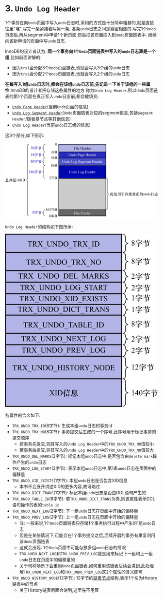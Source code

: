 # 3. `Undo Log Header`

1个事务在向`Undo`页面中写入`undo`日志时,采用的方式是十分简单粗暴的,就是直接往里"堆",写完一条紧接着写另一条,
各条`undo`日志之间是紧密相连的.写完1个`Undo`页面后,再从segment中申请1个新页面,然后把该页面插入到`Undo`页面链表中.
继续向该新申请的页面中写`undo`日志.

InnoDB的设计者认为: **同一个事务向1个`Undo`页面链表中写入的`undo`日志算是一个组**.比如前面讲解的:

- 因为`trx1`会分配3个`Undo`页面链表,也就会写入3个组的`undo`日志
- 因为`trx2`会分配2个`Undo`页面链表,也就会写入2个组的`undo`日志

**在每写入1组`undo`日志时,都会在该组`undo`日志前,先记录一下关于该组的一些属性**.InnoDB的设计者把存储这些属性的地方
称为`Undo Log Header`.所以`Undo`页面链表的第1个页面在真正写入`undo`日志前,都会被填充:

- [`Undo Page Header`](https://github.com/rayallen20/howDoesMySQLWork/blob/main/%E7%AC%AC20%E7%AB%A0%20%E5%90%8E%E6%82%94%E4%BA%86%E6%80%8E%E4%B9%88%E5%8A%9E--undo%E6%97%A5%E5%BF%97/5.%20FIL_PAGE_UNDO_LOG%E9%A1%B5%E9%9D%A2.md)(当前`Undo`页面的信息)
- [`Undo Log Segment Header`](https://github.com/rayallen20/howDoesMySQLWork/blob/main/%E7%AC%AC20%E7%AB%A0%20%E5%90%8E%E6%82%94%E4%BA%86%E6%80%8E%E4%B9%88%E5%8A%9E--undo%E6%97%A5%E5%BF%97/7.%20Undo%E6%97%A5%E5%BF%97%E7%9A%84%E5%85%B7%E4%BD%93%E5%86%99%E5%85%A5%E8%BF%87%E7%A8%8B/2.%20Undo%20Log%20Segment%20Header.md)(`Undo`页面链表对应的segment信息,包括`Segment Header`/链表基节点等其他信息)
- `Undo Log Header`(当前`undo`日志组的信息)

这3个部分,如下图示:

![Undo页面链表的第一个页面结构示意图](./img/Undo页面链表的第一个页面结构示意图.jpg)

`Undo Log Header`的结构如下图所示:

![Undo_Log_Header的结构](./img/Undo_Log_Header的结构.jpg)

各属性的含义如下:

- `TRX_UNDO_TRX_ID`(8字节): 生成本组`undo`日志的事务id
- `TRX_UNDO_TRX_NO`(8字节): 事务提交后生成的一个序号,此序号用于标记事务的提交顺序
  - 若事务先提交,则其写入的`Undo Log Header`中的`TRX_UNDO_TRX_NO`值较小
  - 若事务后提交,则其写入的`Undo Log Header`中的`TRX_UNDO_TRX_NO`值较大
- `TRX_UNDO_DEL_MARKS`(2字节): 标记本组`undo`日志中,是否包含由`delete mark`操作产生的`undo`日志
- `TRX_UNDO_LOG_START`(2字节): 表示本组`undo`日志中,第1条`undo`日志在页面中的偏移量
- `TRX_UNDO_XID_EXISTS`(1字节): 本组`undo`日志是否包含XID信息
  - 本书不会展开讲述XID的更多内容,故可略过
- `TRX_UNDO_DICT_TRANS`(1字节): 标记本组`undo`日志是否由DDL语句产生的
- `TRX_UNDO_TABLE_ID`(8字节): 若`TRX_UNDO_DICT_TRANS`为真,则该属性表示DDL语句操作的表的`table id`
- `TRX_UNDO_NEXT_LOG`(2字节): 下一组`undo`日志在页面中开始的偏移量
- `TRX_UNDO_PREV_LOG`(2字节): 上一组`undo`日志在页面中开始的偏移量
  - 注: 一般来说,1个`Undo`页面链表只存储1个事务执行过程中产生的1组`undo`日志
  - 但是在某些情况下,可能会在1个事务提交之后,后续开启的事务有重复利用该`Undo`页面链表
  - 这就会出现: 1个`Undo`页面中可能存放多组`undo`日志的情况
  - `TRX_UNDO_NEXT_LOG`和`TRX_UNDO_PREV_LOG`就是用来标记下一组和上一组`undo`日志在页面中的偏移量的
  - 关于何种场景下会重用`Undo`页面链表,如何重用该链表后续会讲到,此处理解`TRX_UNDO_NEXT_LOG`和`TRX_UNDO_PREV_LOG`这2个属性的含义即可
- `TRX_UNDO_HISTORY_NODE`(12字节): 12字节的[链表节点](https://github.com/rayallen20/howDoesMySQLWork/blob/main/%E7%AC%AC20%E7%AB%A0%20%E5%90%8E%E6%82%94%E4%BA%86%E6%80%8E%E4%B9%88%E5%8A%9E--undo%E6%97%A5%E5%BF%97/4.%20%E9%80%9A%E7%94%A8%E9%93%BE%E8%A1%A8%E7%BB%93%E6%9E%84.md)结构,表示1个名为History链表中的节点
  - 关于History链表后面会讲到,这里先不用管
